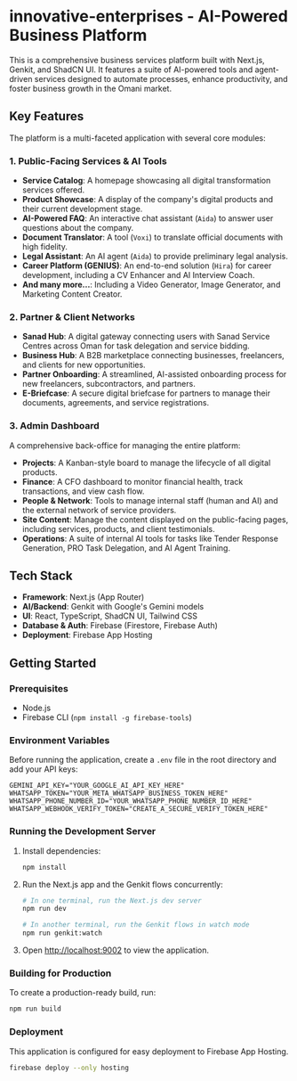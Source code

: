 
# innovative-enterprises - AI-Powered Business Platform

This is a comprehensive business services platform built with Next.js, Genkit, and ShadCN UI. It features a suite of AI-powered tools and agent-driven services designed to automate processes, enhance productivity, and foster business growth in the Omani market.

## Key Features

The platform is a multi-faceted application with several core modules:

### 1. **Public-Facing Services & AI Tools**
- **Service Catalog**: A homepage showcasing all digital transformation services offered.
- **Product Showcase**: A display of the company's digital products and their current development stage.
- **AI-Powered FAQ**: An interactive chat assistant (`Aida`) to answer user questions about the company.
- **Document Translator**: A tool (`Voxi`) to translate official documents with high fidelity.
- **Legal Assistant**: An AI agent (`Aida`) to provide preliminary legal analysis.
- **Career Platform (GENIUS)**: An end-to-end solution (`Hira`) for career development, including a CV Enhancer and AI Interview Coach.
- **And many more...**: Including a Video Generator, Image Generator, and Marketing Content Creator.

### 2. **Partner & Client Networks**
- **Sanad Hub**: A digital gateway connecting users with Sanad Service Centres across Oman for task delegation and service bidding.
- **Business Hub**: A B2B marketplace connecting businesses, freelancers, and clients for new opportunities.
- **Partner Onboarding**: A streamlined, AI-assisted onboarding process for new freelancers, subcontractors, and partners.
- **E-Briefcase**: A secure digital briefcase for partners to manage their documents, agreements, and service registrations.

### 3. **Admin Dashboard**
A comprehensive back-office for managing the entire platform:
- **Projects**: A Kanban-style board to manage the lifecycle of all digital products.
- **Finance**: A CFO dashboard to monitor financial health, track transactions, and view cash flow.
- **People & Network**: Tools to manage internal staff (human and AI) and the external network of service providers.
- **Site Content**: Manage the content displayed on the public-facing pages, including services, products, and client testimonials.
- **Operations**: A suite of internal AI tools for tasks like Tender Response Generation, PRO Task Delegation, and AI Agent Training.

## Tech Stack

- **Framework**: Next.js (App Router)
- **AI/Backend**: Genkit with Google's Gemini models
- **UI**: React, TypeScript, ShadCN UI, Tailwind CSS
- **Database & Auth**: Firebase (Firestore, Firebase Auth)
- **Deployment**: Firebase App Hosting

## Getting Started

### Prerequisites
- Node.js
- Firebase CLI (`npm install -g firebase-tools`)

### Environment Variables
Before running the application, create a `.env` file in the root directory and add your API keys:

```
GEMINI_API_KEY="YOUR_GOOGLE_AI_API_KEY_HERE"
WHATSAPP_TOKEN="YOUR_META_WHATSAPP_BUSINESS_TOKEN_HERE"
WHATSAPP_PHONE_NUMBER_ID="YOUR_WHATSAPP_PHONE_NUMBER_ID_HERE"
WHATSAPP_WEBHOOK_VERIFY_TOKEN="CREATE_A_SECURE_VERIFY_TOKEN_HERE"
```

### Running the Development Server
1.  Install dependencies:
    ```bash
    npm install
    ```
2.  Run the Next.js app and the Genkit flows concurrently:
    ```bash
    # In one terminal, run the Next.js dev server
    npm run dev

    # In another terminal, run the Genkit flows in watch mode
    npm run genkit:watch
    ```
3.  Open [http://localhost:9002](http://localhost:9002) to view the application.

### Building for Production
To create a production-ready build, run:
```bash
npm run build
```

### Deployment
This application is configured for easy deployment to Firebase App Hosting.
```bash
firebase deploy --only hosting
```

